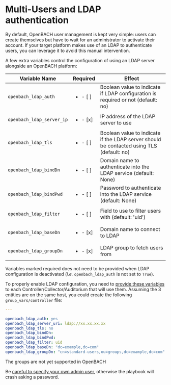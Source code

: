 # Multi-Users and LDAP authentication

By default, OpenBACH user management is kept very simple: users can create themselves but have
to wait for an administrator to activate their account. If your target platform makes use of
an LDAP to authenticate users, you can leverage it to avoid this manual intervention.

A few extra variables control the configuration of using an LDAP server alongside an OpenBACH platform:

| Variable Name             | Required | Effect |
| ---                       | ---      | ---    |
| `openbach_ldap_auth`      | <ul><li>- [ ]</li></ul> | Boolean value to indicate if LDAP configuration is required or not (default: no) |
| `openbach_ldap_server_ip` | <ul><li>- [x]</li></ul> | IP address of the LDAP server to use |
| `openbach_ldap_tls`       | <ul><li>- [ ]</li></ul> | Boolean value to indicate if the LDAP server should be contacted using TLS (default: no) |
| `openbach_ldap_bindDn`    | <ul><li>- [ ]</li></ul> | Domain name to authenticate into the LDAP service (default: None) |
| `openbach_ldap_bindPwd`   | <ul><li>- [ ]</li></ul> | Password to authenticate into the LDAP service (default: None) |
| `openbach_ldap_filter`    | <ul><li>- [ ]</li></ul> | Field to use to filter users with (default: 'uid')   |
| `openbach_ldap_baseDn`    | <ul><li>- [x]</li></ul> | Domain name to connect to LDAP |
| `openbach_ldap_groupDn`   | <ul><li>- [x]</li></ul> | LDAP group to fetch users from |

Variables marked required does not need to be provided when LDAP configuration is
deactivated (_i.e._ `openbach_ldap_auth` is not set to `True`).

To properly enable LDAP configuration, you need to [provide these variables](Ansible.md#ansible-variables)
to each Controller/Collector/Auditorium that will use them. Assuming the 3 entities are on the same host,
you could create the following `group_vars/controller` file:

``` yaml
---

openbach_ldap_auth: yes
openbach_ldap_server_uri: ldap://xx.xx.xx.xx
openbach_ldap_tls: no
openbach_ldap_bindDn:
openbach_ldap_bindPwd:
openbach_ldap_filter: uid
openbach_ldap_baseDn: "dc=example,dc=com"
openbach_ldap_groupDn: "cn=standard-users,ou=groups,dc=example,dc=com"
```

The groups are not yet supported in OpenBACH

Be [careful to specify your own admin user](Security.md), otherwise the playbook will crash asking a password. 
